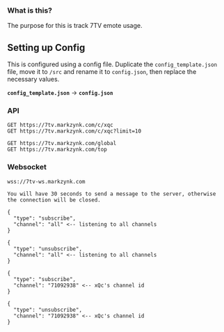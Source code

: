 ### What is this?

The purpose for this is track 7TV emote usage.

## Setting up Config

This is configured using a config file. Duplicate the `config_template.json` file, move it to `/src` and rename it to `config.json`, then replace the necessary values.

<strong><code>config_template.json</code></strong> -> <strong><code>config.json</code></strong>

### API

```
GET https://7tv.markzynk.com/c/xqc
GET https://7tv.markzynk.com/c/xqc?limit=10

GET https://7tv.markzynk.com/global
GET https://7tv.markzynk.com/top
```

### Websocket

```
wss://7tv-ws.markzynk.com

You will have 30 seconds to send a message to the server, otherwise the connection will be closed.
```

```
{
  "type": "subscribe",
  "channel": "all" <-- listening to all channels
}
```

```
{
  "type": "unsubscribe",
  "channel": "all" <-- listening to all channels
}
```

```
{
  "type": "subscribe",
  "channel": "71092938" <-- xQc's channel id
}
```

```
{
  "type": "unsubscribe",
  "channel": "71092938" <-- xQc's channel id
}
```
